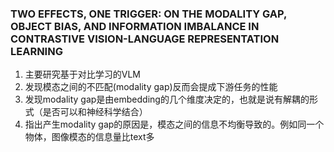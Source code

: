 ### TWO EFFECTS, ONE TRIGGER: ON THE MODALITY GAP, OBJECT BIAS, AND INFORMATION IMBALANCE IN CONTRASTIVE VISION-LANGUAGE REPRESENTATION LEARNING
1. 主要研究基于对比学习的VLM
2. 发现模态之间的不匹配(modality gap)反而会提成下游任务的性能
3. 发现modality gap是由embedding的几个维度决定的，也就是说有解耦的形式（是否可以和神经科学结合）
4. 指出产生modality gap的原因是，模态之间的信息不均衡导致的。例如同一个物体，图像模态的信息量比text多